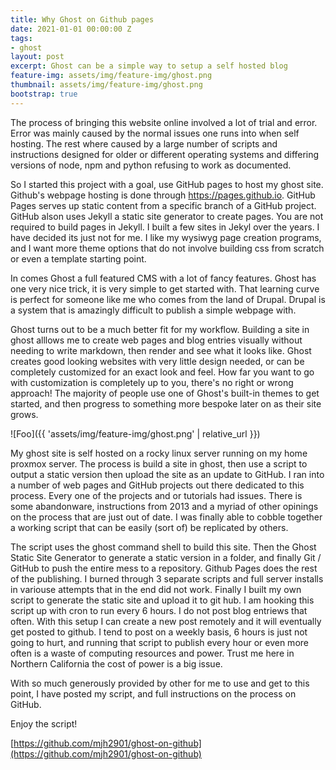 ```yaml
---
title: Why Ghost on Github pages
date: 2021-01-01 00:00:00 Z
tags:
- ghost
layout: post
excerpt: Ghost can be a simple way to setup a self hosted blog
feature-img: assets/img/feature-img/ghost.png
thumbnail: assets/img/feature-img/ghost.png
bootstrap: true
---
```


The process of bringing this website online involved a lot of trial and error.  Error was mainly caused by the normal issues one runs into when self hosting.  The rest where caused by a large number of scripts and instructions designed for older or different operating systems and differing versions of node, npm and python refusing to work as documented.    

So I started this project with a goal, use GitHub pages to host my ghost site.  Github's webpage hosting is done through https://pages.github.io.  GitHub Pages serves up static content from a specific branch of a GitHub project.  GitHub alson uses Jekyll a static site generator to create pages.  You are not required to build pages in Jekyll.  I built a few sites in Jekyl over the years.  I have decided its just not for me.  I like my wysiwyg page creation programs, and I want more theme options that do not involve building css from scratch or even a template starting point.  

In comes Ghost a full featured CMS with a lot of fancy features.  Ghost has one very nice trick, it is very simple to get started with.  That learning curve is perfect for someone like me who comes from the land of Drupal.  Drupal is a system that is amazingly difficult to publish a simple webpage with.

Ghost turns out to be a much better fit for my workflow.  Building a site in ghost alllows me to create web pages and blog entries visually without needing to write markdown, then render and see what it looks like.  Ghost creates good looking websites with very little design needed, or can be completely customized for an exact look and feel.  How far you want to go with customization is completely up to you, there's no right or wrong approach! The majority of people use one of Ghost's built-in themes to get started, and then progress to something more bespoke later on as their site grows.  

![Foo]({{ 'assets/img/feature-img/ghost.png' | relative_url }})

My ghost site is self hosted on a rocky linux server running on my home proxmox server.  The process is build a site in ghost, then use a script to output a static version then upload the site as an update to GitHub.  I ran into a number of web pages and GitHub projects out there dedicated to this process.  Every one of the projects and or tutorials had issues.  There is some abandonware, instructions from 2013 and a myriad of other opinings on the process that are just out of date.  I was finally able to cobble together a working script that can be easily (sort of) be replicated by others.  

The script uses the ghost command shell to build this site.  Then the Ghost Static Site Generator to generate a static version in a folder, and finally Git / GitHub to push the entire mess to a repository.  Github Pages does the rest of the publishing.  I burned through 3 separate scripts and full server installs in variouse attempts that in the end did not work.  Finally I built my own script to generate the static site and upload it to git hub.  I am hooking this script up with cron to run every 6 hours.  I do not post blog entriews that often.  With this setup I can create a new post remotely and it will eventually get posted to github.  I tend to post on a weekly basis, 6 hours is just not going to hurt, and running that script to publish every hour or even more often is a waste of computing resources and power.  Trust me here in Northern California the cost of power is a big issue.

With so much generously provided by other for me to use and get to this point, I have posted my script, and full instructions on the process on GitHub.

Enjoy the script!

[https://github.com/mjh2901/ghost-on-github](https://github.com/mjh2901/ghost-on-github)
